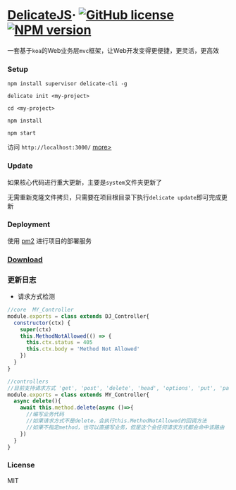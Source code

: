 # [DelicateJS](http://www.sunyangjie.com/2018/04/29/nodejs%E7%89%88web%E4%B8%9A%E5%8A%A1%E5%B1%82%E6%A1%86%E6%9E%B6/)&middot; [![GitHub license](https://img.shields.io/badge/license-MIT-blue.svg)](https://github.com/delicatejs/delicatejs/blob/master/LICENSE) [![NPM version](https://img.shields.io/npm/v/delicate-cli.svg)](https://www.npmjs.com/package/delicate-cli)

一套基于`koa`的Web业务层`mvc`框架，让Web开发变得更便捷，更灵活，更高效

### Setup
```
npm install supervisor delicate-cli -g

delicate init <my-project>

cd <my-project>

npm install

npm start
```

访问 `http://localhost:3000/` [more>](https://github.com/delicatejs)

### Update

如果核心代码进行重大更新，主要是`system`文件夹更新了

无需重新克隆文件拷贝，只需要在项目根目录下执行`delicate update`即可完成更新

### Deployment

使用 [pm2](https://github.com/Unitech/pm2) 进行项目的部署服务

### [Download](https://github.com/delicatejs/delicatejs/archive/0.0.1.zip)

### 更新日志

- 请求方式检测

```js
//core  MY_Controller
module.exports = class extends DJ_Controller{
  constructor(ctx) { 
    super(ctx)				
    this.MethodNotAllowed(() => {
      this.ctx.status = 405
      this.ctx.body = 'Method Not Allowed'
    })
  }
}

//controllers
//目前支持请求方式 'get', 'post', 'delete', 'head', 'options', 'put', 'patch'
module.exports = class extends MY_Controller{
  async delete(){
    await this.method.delete(async ()=>{
      //编写业务代码
      //如果请求方式不是delete，会执行this.MethodNotAllowed的回调方法
      //如果不指定method，也可以直接写业务，但是这个会任何请求方式都会命中该路由      
    })
  }
}
```

### License

MIT